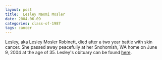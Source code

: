 ```yaml
---
layout: post
title:  Lesley Naomi Mosler
date: 2004-06-09
categories: class-of-1987
tags: cancer
---
```


Lesley, aka Lesley Mosler Robinett, died after a two year battle with skin cancer. She passed away peacefully at her Snohomish, WA home on June 9, 2004 at the age of 35. Lesley's obituary can be found [here](http://tinyurl.com/pt7t4nl).


